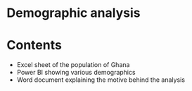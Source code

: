 # Demographic analysis
# Contents
- Excel sheet of the population of Ghana
- Power BI showing various demographics
- Word document explaining the motive behind the analysis

